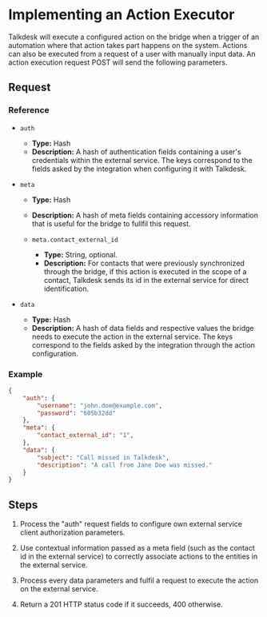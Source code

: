 # Implementing an Action Executor

Talkdesk will execute a configured action on the bridge when a trigger of an automation where that action takes part happens on the system. Actions can also be executed from a request of a user with manually input data. An action execution request POST will send the following parameters.

## Request

### Reference

* `auth`
    * **Type:** Hash
    * **Description:** A hash of authentication fields containing a user's credentials within the external service. The keys correspond to the fields asked by the integration when configuring it with Talkdesk.

* `meta`
    * **Type:** Hash
    * **Description:** A hash of meta fields containing accessory information that is useful for the bridge to fullfil this request.

    * `meta.contact_external_id`
        * **Type:** String, optional.
        * **Description:** For contacts that were previously synchronized through the bridge, if this action is executed in the scope of a contact, Talkdesk sends its id in the external service for direct identification.

* `data`
    * **Type:** Hash
    * **Description:** A hash of data fields and respective values the bridge needs to execute the action in the external service. The keys correspond to the fields asked by the integration through the action configuration.

### Example

```json
{
    "auth": {
        "username": "john.doe@example.com",
        "password": "605b32dd"
    },
    "meta": {
        "contact_external_id": "1",
    },
    "data": {
        "subject": "Call missed in Talkdesk",
        "description": "A call from Jane Doe was missed."
    }
}
```

## Steps

1. Process the "auth" request fields to configure own external service client authorization parameters.

2. Use contextual information passed as a meta field (such as the contact id in the external service) to correctly associate actions to the entities in the external service.

2. Process every data parameters and fulfil a request to execute the action on the external service.

3. Return a 201 HTTP status code if it succeeds, 400 otherwise.